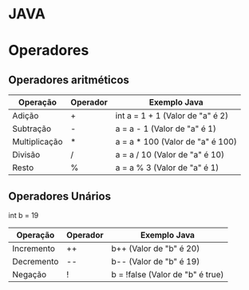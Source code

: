 # JAVA

# Operadores

## Operadores aritméticos

Operação | Operador | Exemplo Java
---|---|---
Adição| + | int a = 1 + 1 (Valor de "a" é 2)
Subtração| - | a = a - 1 (Valor de "a" é 1)
Multiplicação| * | a = a * 100 (Valor de "a" é 100)
Divisão| / | a = a / 10 (Valor de "a" é 10)
Resto| % | a = a % 3 (Valor de "a" é 1)

## Operadores Unários

int b = 19

Operação | Operador | Exemplo Java
---|---|---
Incremento| ++ | b++ (Valor de "b" é 20)
Decremento| -- | b-- (Valor de "b" é 19)
Negação| ! | b = !false (Valor de "b" é true)
